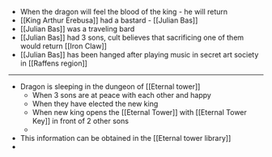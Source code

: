 - When the dragon will feel the blood of the king - he will return
- [[King Arthur Erebusa]] had a bastard - [[Julian Bas]]
- [[Julian Bas]] was a traveling bard
- [[Julian Bas]] had 3 sons, cult believes that sacrificing one of them would return [[Iron Claw]]
- [[Julian Bas]] has been hanged after playing music in secret art society in [[Raffens region]]
- -----------------
- Dragon is sleeping in the dungeon of [[Eternal tower]]
	- When 3 sons are at peace with each other and happy
	- When they have elected the new king
	- When new king opens the [[Eternal Tower]] with [[Eternal Tower Key]] in front of 2 other sons
	-
- This information can be obtained in the [[Eternal tower library]]
-